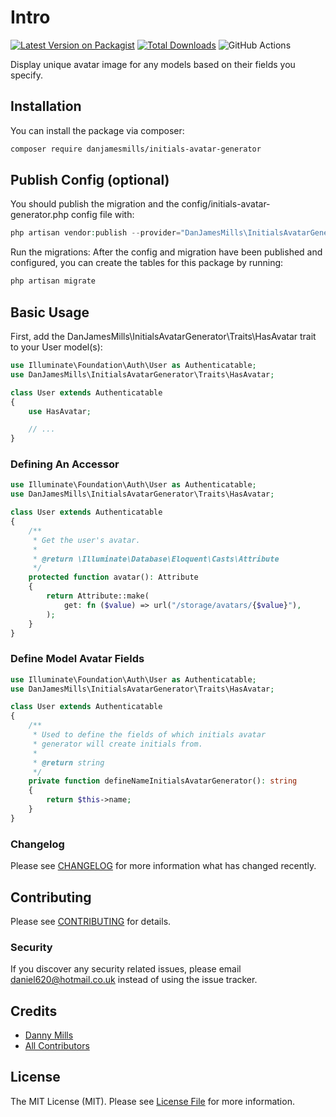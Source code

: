 # Intro

[![Latest Version on Packagist](https://img.shields.io/packagist/v/danjamesmills/initials-avatar-generator.svg?style=flat-square)](https://packagist.org/packages/danjamesmills/initials-avatar-generator)
[![Total Downloads](https://img.shields.io/packagist/dt/danjamesmills/initials-avatar-generator.svg?style=flat-square)](https://packagist.org/packages/danjamesmills/initials-avatar-generator)
![GitHub Actions](https://github.com/danjamesmills/initials-avatar-generator/actions/workflows/main.yml/badge.svg)

Display unique avatar image for any models based on their fields you specify.

## Installation

You can install the package via composer:

```bash
composer require danjamesmills/initials-avatar-generator
```

## Publish Config (optional)

You should publish the migration and the config/initials-avatar-generator.php config file with:

```php
php artisan vendor:publish --provider="DanJamesMills\InitialsAvatarGenerator\InitialsAvatarGeneratorServiceProvider"
```

Run the migrations: After the config and migration have been published and configured, you can create the tables for this package by running:

```php
php artisan migrate
```

## Basic Usage

First, add the DanJamesMills\InitialsAvatarGenerator\Traits\HasAvatar trait to your User model(s):

```php
use Illuminate\Foundation\Auth\User as Authenticatable;
use DanJamesMills\InitialsAvatarGenerator\Traits\HasAvatar;

class User extends Authenticatable
{
    use HasAvatar;

    // ...
}
```

### Defining An Accessor

```php
use Illuminate\Foundation\Auth\User as Authenticatable;
use DanJamesMills\InitialsAvatarGenerator\Traits\HasAvatar;

class User extends Authenticatable
{
    /**
     * Get the user's avatar.
     *
     * @return \Illuminate\Database\Eloquent\Casts\Attribute
     */
    protected function avatar(): Attribute
    {
        return Attribute::make(
            get: fn ($value) => url("/storage/avatars/{$value}"),
        );
    }
}
```

### Define Model Avatar Fields

```php
use Illuminate\Foundation\Auth\User as Authenticatable;
use DanJamesMills\InitialsAvatarGenerator\Traits\HasAvatar;

class User extends Authenticatable
{
    /**
     * Used to define the fields of which initials avatar 
     * generator will create initials from.
     *
     * @return string
     */
    private function defineNameInitialsAvatarGenerator(): string
    {
        return $this->name;
    }
}
```

### Changelog

Please see [CHANGELOG](CHANGELOG.md) for more information what has changed recently.

## Contributing

Please see [CONTRIBUTING](CONTRIBUTING.md) for details.

### Security

If you discover any security related issues, please email daniel620@hotmail.co.uk instead of using the issue tracker.

## Credits

-   [Danny Mills](https://github.com/danjamesmills)
-   [All Contributors](../../contributors)

## License

The MIT License (MIT). Please see [License File](LICENSE.md) for more information.